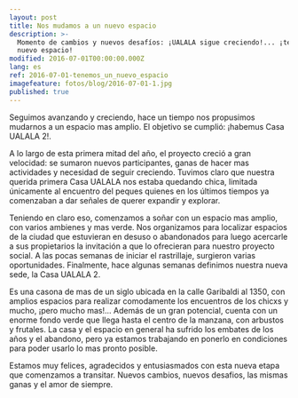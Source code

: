 ```yaml
---
layout: post
title: Nos mudamos a un nuevo espacio
description: >-
  Momento de cambios y nuevos desafíos: ¡UALALA sigue creciendo!... ¡tenemos un
  nuevo espacio!
modified: 2016-07-01T00:00:00.000Z
lang: es
ref: 2016-07-01-tenemos_un_nuevo_espacio
imagefeature: fotos/blog/2016-07-01-1.jpg
published: true
---
```


Seguimos avanzando y creciendo, hace un tiempo nos propusimos mudarnos a un espacio mas amplio. El objetivo se cumplió: ¡habemus Casa UALALA 2!.

A lo largo de esta primera mitad del año, el proyecto creció a gran velocidad: se sumaron nuevos participantes, ganas de hacer mas actividades y necesidad de seguir creciendo. Tuvimos claro que nuestra querida primera Casa UALALA nos estaba quedando chica, limitada únicamente al encuentro del peques quienes en los últimos tiempos ya comenzaban a dar señales de querer expandir y explorar.

Teniendo en claro eso, comenzamos a soñar con un espacio mas amplio, con varios ambienes y mas verde. Nos organizamos para localizar espacios de la ciudad que estuvieran en desuso o abandonados para luego acercarle a sus propietarios la invitación a que lo ofrecieran para nuestro proyecto social. A las pocas semanas de iniciar el rastrillaje, surgieron varias oportunidades. Finalmente, hace algunas semanas definimos nuestra nueva sede, la Casa UALALA 2.

Es una casona de mas de un siglo ubicada en la calle Garibaldi al 1350, con amplios espacios para realizar comodamente los encuentros de los chicxs y mucho, ¡pero mucho mas!... Además de un gran potencial, cuenta con un enorme fondo verde que llega hasta el centro de la manzana, con arbustos y frutales. La casa y el espacio en general ha sufrido los embates de los años y el abandono, pero ya estamos trabajando en ponerlo en condiciones para poder usarlo lo mas pronto posible.

Estamos muy felices, agradecidos y entusiasmados con esta nueva etapa que comenzamos a transitar. Nuevos cambios, nuevos desafios, las mismas ganas y el amor de siempre.
